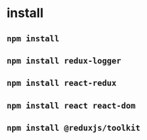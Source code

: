 # install
##  `npm install`
##  `npm install redux-logger`
##  `npm install react-redux`
##  `npm install react react-dom`
##  `npm install @reduxjs/toolkit`